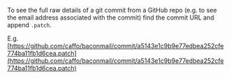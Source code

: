 To see the full raw details of a git commit from a GitHub repo (e.g. to see the email address associated with the commit) find the commit URL and append `.patch`.

E.g. [https://github.com/caffo/baconmail/commit/a5143e1c9b9e77edbea252cfe774ba11fb1d6cea.patch](https://github.com/caffo/baconmail/commit/a5143e1c9b9e77edbea252cfe774ba11fb1d6cea.patch)
